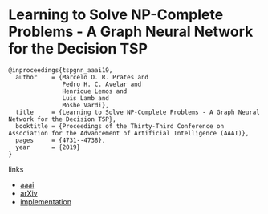 # Learning to Solve NP-Complete Problems - A Graph Neural Network for the Decision TSP

```
@inproceedings{tspgnn_aaai19,
  author    = {Marcelo O. R. Prates and
               Pedro H. C. Avelar and
               Henrique Lemos and
               Luis Lamb and
               Moshe Vardi},
  title     = {Learning to Solve NP-Complete Problems - A Graph Neural Network for the Decision TSP},
  booktitle = {Proceedings of the Thirty-Third Conference on Association for the Advancement of Artificial Intelligence (AAAI)},
  pages     = {4731--4738},
  year      = {2019}
}
```

links
- [aaai](https://aaai.org/ojs/index.php/AAAI/article/view/4399)
- [arXiv](https://arxiv.org/abs/1809.02721)
- [implementation](https://github.com/machine-reasoning-ufrgs/TSP-GNN)
